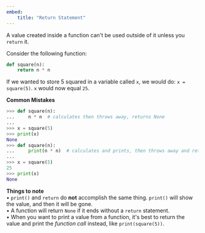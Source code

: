 ```yaml
---
embed:
    title: "Return Statement"
---
```

A value created inside a function can't be used outside of it unless you `return` it.

Consider the following function:
```py
def square(n):
    return n * n
```
If we wanted to store 5 squared in a variable called `x`, we would do:
`x = square(5)`. `x` would now equal `25`.

**Common Mistakes**
```py
>>> def square(n):
...     n * n  # calculates then throws away, returns None
...
>>> x = square(5)
>>> print(x)
None
>>> def square(n):
...     print(n * n)  # calculates and prints, then throws away and returns None
...
>>> x = square(5)
25
>>> print(x)
None
```
**Things to note**  
• `print()` and `return` do **not** accomplish the same thing. `print()` will show the value, and then it will be gone.  
• A function will return `None` if it ends without a `return` statement.  
• When you want to print a value from a function, it's best to return the value and print the *function call* instead, like `print(square(5))`.
